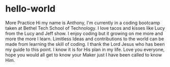 # hello-world
More Practice
Hi my name is Anthony, I'm currently in a coding bootcamp taken at Bethel Tech School of Technology. 
I love tacos and kisses like Lucy  from the Lucy and Jeff show. I enjoy coding but it growing on me more and more the more
I learn. Limitless Ideas and contributions to the world can be made from learning the skill of coding. I thank the Lord Jesus who has been my guide to this point. I know it is for His plan in my life. 
Love you everyone, hope you would all get to know your Maker just I have been called to know Him.
